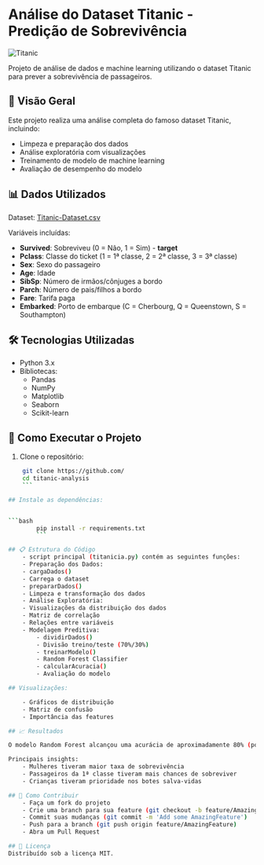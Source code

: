 # Análise do Dataset Titanic - Predição de Sobrevivência

![Titanic](https://upload.wikimedia.org/wikipedia/commons/thumb/f/fd/RMS_Titanic_3.jpg/1200px-RMS_Titanic_3.jpg)

Projeto de análise de dados e machine learning utilizando o dataset Titanic para prever a sobrevivência de passageiros.

## 📌 Visão Geral

Este projeto realiza uma análise completa do famoso dataset Titanic, incluindo:
- Limpeza e preparação dos dados
- Análise exploratória com visualizações
- Treinamento de modelo de machine learning
- Avaliação de desempenho do modelo

## 📊 Dados Utilizados

Dataset: [Titanic-Dataset.csv](https://www.kaggle.com/c/titanic/data)

Variáveis incluídas:
- **Survived**: Sobreviveu (0 = Não, 1 = Sim) - **target**
- **Pclass**: Classe do ticket (1 = 1ª classe, 2 = 2ª classe, 3 = 3ª classe)
- **Sex**: Sexo do passageiro
- **Age**: Idade
- **SibSp**: Número de irmãos/cônjuges a bordo
- **Parch**: Número de pais/filhos a bordo
- **Fare**: Tarifa paga
- **Embarked**: Porto de embarque (C = Cherbourg, Q = Queenstown, S = Southampton)

## 🛠️ Tecnologias Utilizadas

- Python 3.x
- Bibliotecas:
  - Pandas
  - NumPy
  - Matplotlib
  - Seaborn
  - Scikit-learn

## 🚀 Como Executar o Projeto

1. Clone o repositório:

```bash
    git clone https://github.com/
    cd titanic-analysis
    ```

## Instale as dependências:


```bash
        pip install -r requirements.txt
        ```

## 📋 Estrutura do Código
    - script principal (titanicia.py) contém as seguintes funções:
    - Preparação dos Dados:
    - cargaDados() 
    - Carrega o dataset
    - prepararDados() 
    - Limpeza e transformação dos dados
    - Análise Exploratória:
    - Visualizações da distribuição dos dados
    - Matriz de correlação
    - Relações entre variáveis
    - Modelagem Preditiva:
        - dividirDados() 
        - Divisão treino/teste (70%/30%)
        - treinarModelo() 
        - Random Forest Classifier
        - calcularAcuracia() 
        - Avaliação do modelo

## Visualizações:

    - Gráficos de distribuição
    - Matriz de confusão
    - Importância das features

## 📈 Resultados

O modelo Random Forest alcançou uma acurácia de aproximadamente 80% (pode variar dependendo da execução).

Principais insights:
    - Mulheres tiveram maior taxa de sobrevivência
    - Passageiros da 1ª classe tiveram mais chances de sobreviver
    - Crianças tiveram prioridade nos botes salva-vidas

## 🤝 Como Contribuir
    - Faça um fork do projeto
    - Crie uma branch para sua feature (git checkout -b feature/AmazingFeature)
    - Commit suas mudanças (git commit -m 'Add some AmazingFeature')
    - Push para a branch (git push origin feature/AmazingFeature)
    - Abra um Pull Request

## 📄 Licença
Distribuído sob a licença MIT. 
